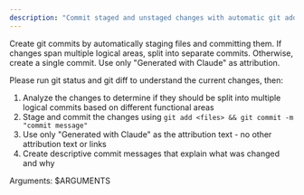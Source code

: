 ```yaml
---
description: "Commit staged and unstaged changes with automatic git add && git commit"
---
```


Create git commits by automatically staging files and committing them. If changes span multiple logical areas, split into separate commits. Otherwise, create a single commit. Use only "Generated with Claude" as attribution.

Please run git status and git diff to understand the current changes, then:

1. Analyze the changes to determine if they should be split into multiple logical commits based on different functional areas
2. Stage and commit the changes using `git add <files> && git commit -m "commit message"`
3. Use only "Generated with Claude" as the attribution text - no other attribution text or links
4. Create descriptive commit messages that explain what was changed and why

Arguments: $ARGUMENTS